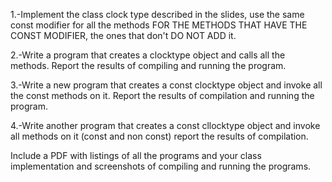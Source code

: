 1.-Implement the class clock type described in the slides, use the same const modifier for all the methods FOR THE METHODS THAT HAVE THE CONST MODIFIER, the ones that don't DO NOT ADD it.

 

2.-Write a program that creates a clocktype object and calls all the methods. Report the results of compiling and running the program.

 

3.-Write a new program that creates a const clocktype object and invoke all the const methods on it. Report the results of compilation and running the program.

 

4.-Write another program that creates a const cllocktype object and invoke all methods on it (const and non const) report the results of compilation.

 

Include a PDF with listings of all the programs and your class implementation and screenshots of compiling and running the programs.
